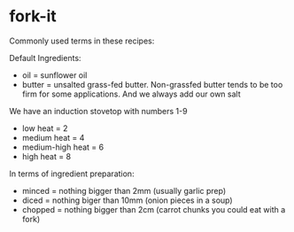 # fork-it
Commonly used terms in these recipes:

Default Ingredients:
- oil = sunflower oil
- butter = unsalted grass-fed butter. Non-grassfed butter tends to be too firm for some applications. And we always add our own salt

We have an induction stovetop with numbers 1-9
- low heat = 2
- medium heat = 4
- medium-high heat = 6
- high heat = 8


In terms of ingredient preparation:
- minced = nothing bigger than 2mm (usually garlic prep)
- diced = nothing biger than 10mm (onion pieces in a soup)
- chopped = nothing bigger than 2cm (carrot chunks you could eat with a fork)

